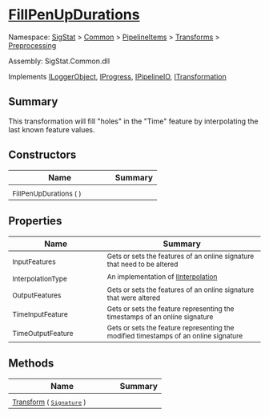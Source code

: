 # [FillPenUpDurations](./FillPenUpDurations.md)

Namespace: [SigStat]() > [Common](./../../../README.md) > [PipelineItems]() > [Transforms]() > [Preprocessing](./README.md)

Assembly: SigStat.Common.dll

Implements [ILoggerObject](./../../../ILoggerObject.md), [IProgress](./../../../Helpers/IProgress.md), [IPipelineIO](./../../../Pipeline/IPipelineIO.md), [ITransformation](./../../../ITransformation.md)

## Summary
This transformation will fill "holes" in the "Time" feature by interpolating the last known  feature values.

## Constructors

| Name | Summary | 
| --- | --- | 
| <sub>FillPenUpDurations (  )</sub><em>&nbsp;&nbsp;&nbsp;&nbsp;&nbsp;&nbsp;&nbsp;&nbsp;&nbsp;&nbsp;&nbsp;&nbsp;</em>| <sub></sub>| <br>


## Properties

| Name | Summary | 
| --- | --- | 
| <sub>InputFeatures</sub><em>&nbsp;&nbsp;&nbsp;&nbsp;&nbsp;&nbsp;&nbsp;&nbsp;&nbsp;&nbsp;&nbsp;&nbsp;</em>| <sub>Gets or sets the features of an online signature that need to be altered</sub>| <br>
| <sub>InterpolationType</sub><em>&nbsp;&nbsp;&nbsp;&nbsp;&nbsp;&nbsp;&nbsp;&nbsp;&nbsp;&nbsp;&nbsp;&nbsp;</em>| <sub>An implementation of [IInterpolation](https://github.com/hargitomi97/sigstat/blob/master/docs/md/SigStat/Common/PipelineItems/Transforms/Preprocessing/IInterpolation.md)</sub>| <br>
| <sub>OutputFeatures</sub><em>&nbsp;&nbsp;&nbsp;&nbsp;&nbsp;&nbsp;&nbsp;&nbsp;&nbsp;&nbsp;&nbsp;&nbsp;</em>| <sub>Gets or sets the features of an online signature that were altered</sub>| <br>
| <sub>TimeInputFeature</sub><em>&nbsp;&nbsp;&nbsp;&nbsp;&nbsp;&nbsp;&nbsp;&nbsp;&nbsp;&nbsp;&nbsp;&nbsp;</em>| <sub>Gets or sets the feature representing the timestamps of an online signature</sub>| <br>
| <sub>TimeOutputFeature</sub><em>&nbsp;&nbsp;&nbsp;&nbsp;&nbsp;&nbsp;&nbsp;&nbsp;&nbsp;&nbsp;&nbsp;&nbsp;</em>| <sub>Gets or sets the feature representing the modified timestamps of an online signature</sub>| <br>


## Methods

| Name | Summary | 
| --- | --- | 
| <sub>[Transform](./Methods/FillPenUpDurations-100663741.md) ( [`Signature`](./../../../Signature.md) )</sub><em>&nbsp;&nbsp;&nbsp;&nbsp;&nbsp;&nbsp;&nbsp;&nbsp;&nbsp;&nbsp;&nbsp;&nbsp;</em>| <sub></sub>| <br>


